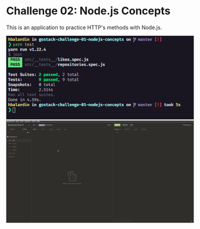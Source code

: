 # Challenge 02: Node.js Concepts

This is an application to practice HTTP's methods with Node.js.

<p align="center">
  <img alt="tests" src="./github/tests.png"/>
  <img alt="demonstration" src="./github/demonstration.gif"/>
</p>